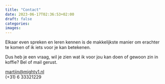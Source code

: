 ```yaml
---
title: "Contact"
date: 2023-06-17T02:36:53+02:00
draft: false
categories:
images:
---
```


Elkaar even spreken en leren kennen is de makkelijkste manier om erachter te komen of ik iets voor je kan betekenen.

Dus heb je een vraag, wil je zien wat ik voor jou kan doen of gewoon zin in koffie? Bel of mail gerust.

martijn@mighty1.nl  
(+31) 6 33321229
